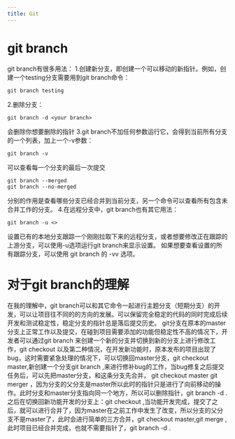 ```yaml
---
title: Git
---
```

# git branch
git branch有很多用法：
1.创建新分支，即创建一个可以移动的新指针。例如，创建一个testing分支需要用到git branch命令：
```
git branch testing
```
2.删除分支：
```
git branch -d <your branch>
```
会删除你想要删除的指针
3.git branch不加任何参数运行它，会得到当前所有分支的一个列表，加上一个-v参数：
```
git branch -v
```
可以查看每一个分支的最后一次提交
```
git branch --merged
git branch --no-merged
```
分别的作用是查看哪些分支已经合并到当前分支，另一个命令可以查看所有包含未合并工作的分支。
4.在远程分支中，git branch也有其它用法：
```
git branch -u <>
```
设置已有的本地分支跟踪一个刚刚拉取下来的远程分支，或者想要修改正在跟踪的上游分支，可以使用-u选项运行git branch来显示设置。
如果想要查看设置的所有跟踪分支，可以使用 git branch 的 -vv 选项。

# 对于git branch的理解
在我的理解中，git branch可以和其它命令一起进行主题分支（短期分支）的开发，可以让项目往不同的的方向的发展。可以保留完全稳定的代码的同时完成后续开发和测试稳定性，稳定分支的指针总是落后提交历史。
git分支在原本的master分支上正常工作以及提交，在碰到项目需要添加的功能但稳定性不高的情况下，开发者可以通过git branch <new branch name>来创建一个新的分支并切换到新的分支上进行修改工作，git checkout <new branch name>
以及第二种情况，在开发新功能时，原本发布的项目出现了bug，这时需要紧急处理的情况下，可以切换回master分支，git checkout master,新创建一个分支git branch <fix branch name>,来进行修补bug的工作，当bug修复之后提交任务后，可以先把master分支，和这条分支先合并，
git checkout master
git merger <fix branch name>，因为<fix branch name>分支的父分支是master所以此时的指针只是进行了向前移动的操作。此时<fix branch name>分支和master分支指向同一个地方，所以可以删除<fix branch name>指针，git branch -d <fix branch name>.
之后在切换回新功能开发的分支上：git checkout <new branch name>,当功能开发完成，提交了之后，就可以进行合并了，因为master在之前工作中发生了改变，所以<new branch name>分支的父分支不是master了，此时会进行简单的三方合并，git checkout master,git merge <new branch name>,
此时项目已经合并完成，也就不需要<new branch name>指针了，git branch -d <new branch name>.